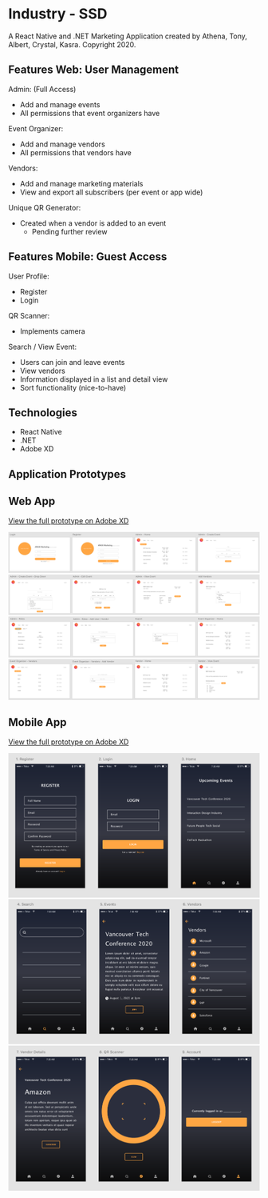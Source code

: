 # Industry - SSD
A React Native and .NET Marketing Application created by Athena, Tony, Albert, Crystal, Kasra. Copyright 2020.

## Features Web: User Management
Admin: (Full Access)
- Add and manage events
- All permissions that event organizers have

Event Organizer:
- Add and manage vendors
- All permissions that vendors have

Vendors:
- Add and manage marketing materials
- View and export all subscribers (per event or app wide)

Unique QR Generator:
- Created when a vendor is added to an event
  - Pending further review
  
## Features Mobile: Guest Access
User Profile:
- Register
- Login

QR Scanner:
- Implements camera

Search / View Event:
- Users can join and leave events
- View vendors
- Information displayed in a list and detail view
- Sort functionality (nice-to-have)

## Technologies
- React Native
- .NET
- Adobe XD

## Application Prototypes

## Web App
[View the full prototype on Adobe XD](https://xd.adobe.com/view/8de0cde6-1fff-47b7-68f2-06945b2658b0-fbd1/)

![picture](images/1.png)
![picture](images/2.png)
![picture](images/3.png)
![picture](images/4.png)

## Mobile App
[View the full prototype on Adobe XD](https://xd.adobe.com/view/af850f75-0f9d-414c-6f33-cc7305f76382-d9b4/)

![picture](images/5.png)
![picture](images/6.png)
![picture](images/7.png)
